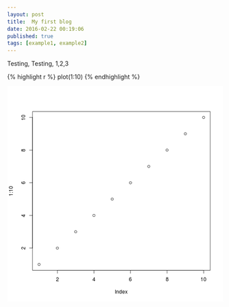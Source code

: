 ```yaml
---
layout: post
title:  My first blog
date: 2016-02-22 00:19:06
published: true
tags: [example1, example2]
---
```


Testing, Testing, 1,2,3


{% highlight r %}
plot(1:10)
{% endhighlight %}

![plot of chunk unnamed-chunk-1](/figure/source/my-first-blog-post/2016-02-21-my-first-blog-post/unnamed-chunk-1-1.png)
